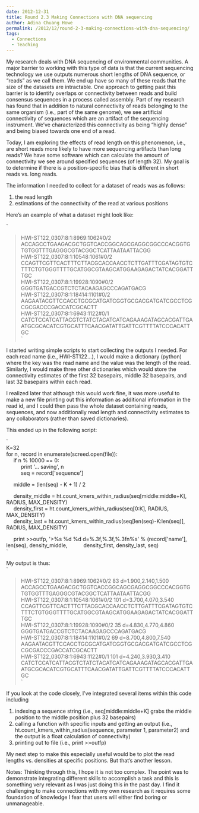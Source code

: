 ```yaml
---
date: 2012-12-31
title: Round 2.3 Making Connections with DNA sequencing
author: Adina Chuang Howe
permalink: /2012/12/round-2-3-making-connections-with-dna-sequencing/
tags:
  - Connections
  - Teaching
---
```

My research deals with DNA sequencing of environmental communities. A major barrier to working with this type of data is that the current sequencing technology we use outputs numerous short lengths of DNA sequence, or &#8220;reads&#8221; as we call them. We end up have so many of these reads that the size of the datasets are intractable. One approach to getting past this barrier is to identify overlaps or connectivity between reads and build consensus sequences in a process called assembly. Part of my research has found that in addition to natural connectivity of reads belonging to the same organism (i.e., part of the same genome), we see artificial connectivity of sequences which are an artifact of the sequencing instrument. We&#8217;ve characterized this connectivity as being &#8220;highly dense&#8221; and being biased towards one end of a read.

Today, I am exploring the effects of read length on this phenomenon, i.e., are short reads more likely to have more sequencing artifacts than long reads? We have some software which can calculate the amount of connectivity we see around specified sequences (of length 32). My goal is to determine if there is a position-specific bias that is different in short reads vs. long reads.

The information I needed to collect for a dataset of reads was as follows:

1) the read length  
2) estimations of the connectivity of the read at various positions

Here&#8217;s an example of what a dataset might look like:

`<br />
>HWI-ST122_0307:8:1:8969:1062#0/2<br />
ACCAGCCTGAAGACGCTGGTCACCGGCAGCGAGGCGGCCCACGGTGTGTGGTTTGAGGGCGTACGGCTCATTAATAATTACGG<br />
>HWI-ST122_0307:8:1:10548:1061#0/2<br />
CCAGTTCGTTCACTTTCTTACGCACCAACCTCTTGATTTCGATAGTGTCTTTCTGTGGGTTTTGCATGGCGTAAGCATGGAAGAGACTATCACGGATTTGC<br />
>HWI-ST122_0307:8:1:19928:1090#0/2<br />
GGGTGATGACCGTCTCTACAAGAGCCCAGATGACG<br />
>HWI-ST122_0307:8:1:18414:1101#0/2<br />
AAGAATACGTTCCACCTGCGCATGATCGGTGCGACGATGATCGCCTCGCGCGACCCGACCATCGCACTT<br />
>HWI-ST122_0307:8:1:6943:1122#0/1<br />
CATCTCCATCATTACGTCTATCTACATCATCAGAAAGATAGCACGATTGAATGCGCACATCGTGCATTTCAACGATATTGATTCGTTTTATCCCACATTGC<br />
`

I started writing simple scripts to start collecting the outputs I needed. For each read name (i.e., HWI-ST122&#8230;), I would make a dictionary (python) where the key was the read name and the value was the length of the read. Similarly, I would make three other dictionaries which would store the connectivity estimates of the first 32 basepairs, middle 32 basepairs, and last 32 basepairs within each read.

I realized later that although this would work fine, it was more useful to make a new file printing out this information as additional information in the read id, and I could then pass the whole dataset containing reads, sequences, and now additionally read length and connectivity estimates to any collaborators (rather than saved dictionaries).

This ended up in the following script:

`<br />
K=32<br />
for n, record in enumerate(screed.open(file)):<br />
&nbsp; &nbsp; &nbsp;if n % 10000 == 0:<br />
&nbsp; &nbsp; &nbsp;&nbsp; &nbsp; &nbsp;print '... saving', n<br />
&nbsp; &nbsp; &nbsp;&nbsp; &nbsp; &nbsp;seq = record['sequence']</p>
<p>&nbsp; &nbsp; &nbsp;middle = (len(seq) - K + 1) / 2</p>
<p>&nbsp; &nbsp; &nbsp;density_middle = ht.count_kmers_within_radius(seq[middle:middle+K], RADIUS, MAX_DENSITY)<br />
&nbsp; &nbsp; &nbsp;density_first = ht.count_kmers_within_radius(seq[0:K], RADIUS, MAX_DENSITY)<br />
&nbsp; &nbsp; &nbsp;density_last = ht.count_kmers_within_radius(seq[len(seq)-K:len(seq)], RADIUS, MAX_DENSITY)</p>
<p>&nbsp; &nbsp; &nbsp;print >>outfp, '>%s %d %d d=%.3f,%.3f,%.3fn%s' % (record['name'], len(seq), density_middle, &nbsp; &nbsp; &nbsp;&nbsp; &nbsp; &nbsp;density_first, density_last, seq)<br />
`

My output is thus:  
`<br />
>HWI-ST122_0307:8:1:8969:1062#0/2	83 d=1.900,2.140,1.500<br />
ACCAGCCTGAAGACGCTGGTCACCGGCAGCGAGGCGGCCCACGGTGTGTGGTTTGAGGGCGTACGGCTCATTAATAATTACGG<br />
>HWI-ST122_0307:8:1:10548:1061#0/2	101 d=3.700,4.070,3.540<br />
CCAGTTCGTTCACTTTCTTACGCACCAACCTCTTGATTTCGATAGTGTCTTTCTGTGGGTTTTGCATGGCGTAAGCATGGAAGAGACTATCACGGATTTGC<br />
>HWI-ST122_0307:8:1:19928:1090#0/2	35 d=4.830,4.770,4.860<br />
GGGTGATGACCGTCTCTACAAGAGCCCAGATGACG<br />
>HWI-ST122_0307:8:1:18414:1101#0/2	69 d=8.700,4.800,7.540<br />
AAGAATACGTTCCACCTGCGCATGATCGGTGCGACGATGATCGCCTCGCGCGACCCGACCATCGCACTT<br />
>HWI-ST122_0307:8:1:6943:1122#0/1	101 d=4.240,3.930,3.410<br />
CATCTCCATCATTACGTCTATCTACATCATCAGAAAGATAGCACGATTGAATGCGCACATCGTGCATTTCAACGATATTGATTCGTTTTATCCCACATTGC<br />
`

If you look at the code closely, I&#8217;ve integrated several items within this code including  
1) indexing a sequence string (i.e., seq[middle:middle+K] grabs the middle position to the middle position plus 32 basepairs)  
2) calling a function with specific inputs and getting an output (i.e., ht.count\_kmers\_within_radius(sequence, parameter 1, parameter2) and the output is a float calculation of connectivity)  
3) printing out to file (i.e., print >>outfp)

My next step to make this especially useful would be to plot the read lengths vs. densities at specific positions. But that&#8217;s another lesson. 

Notes: Thinking through this, I hope it is not too complex. The point was to demonstrate integrating different skills to accomplish a task and this is something very relevant as I was just doing this in the past day. I find it challenging to make connections with my own research as it requires some foundation of knowledge I fear that users will either find boring or unmanageable.
